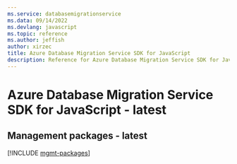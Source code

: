 ```yaml
---
ms.service: databasemigrationservice
ms.data: 09/14/2022
ms.devlang: javascript
ms.topic: reference
ms.author: jeffish
author: xirzec
title: Azure Database Migration Service SDK for JavaScript
description: Reference for Azure Database Migration Service SDK for JavaScript
---
```

# Azure Database Migration Service SDK for JavaScript - latest

## Management packages - latest
[!INCLUDE [mgmt-packages](database-migration-service-mgmt-index.md)]